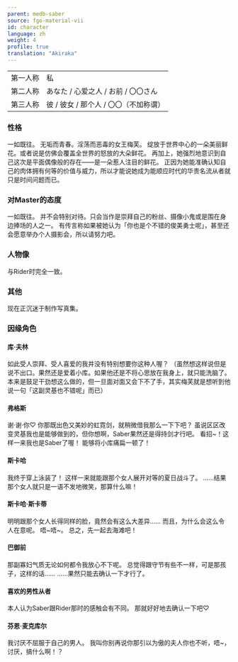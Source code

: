 ```yaml
---
parent: medb-saber
source: fgo-material-vii
id: character
language: zh
weight: 4
profile: true
translation: "Akiraka"
---
```


<table>
  <tr><td>第一人称</td><td>私</td></tr>
  <tr><td>第二人称</td><td>あなた / 心爱之人 / お前 / 〇〇さん</td></tr>
  <tr><td>第三人称</td><td>彼 / 彼女 / 那个人 / 〇〇（不加称谓）</td></tr>
</table>

### 性格

一如既往。
无垢而青春。淫荡而恶毒的女王梅芙。
绽放于世界中心的一朵美丽鲜花。或者说是仿佛会覆盖全世界的怒放的大朵鲜花。
再加上，她强烈地意识到自己这次是平面偶像般的存在——是一朵惹人注目的鲜花。
正因为她能准确认知自己的肉体拥有何等的价值与威力，所以才能说她成为能顺应时代的华贵名流从者就只是时间问题而已。

### 对Master的态度

一如既往。
并不会特别对待。只会当作是崇拜自己的粉丝、摄像小鬼或是围在身边捧场的人之一。
有传言称如果被她认为「你也是个不错的俊美勇士呢」，甚至还会愿意举办个人摄影会，所以请努力吧。

### 人物像

与Rider时完全一致。

### 其他

现在正沉迷于制作写真集。

### 因缘角色

#### 库·夫林

如此受人崇拜、受人喜爱的我并没有特别想要你这种人喔？
（虽然想这样说但是说不出口。果然还是爱着小库。如果他还是不将心思放在我身上，就只能洗脑了。本来是鼓足干劲想这么做的，但一旦面对面又会下不了手，其实梅芙就是想听到他说一句「这副灵基也不错呢」而已）

#### 弗格斯

谢·谢·你♡
你那既出色又美妙的虹霓剑，就稍微借我那么一下下吧？
虽说区区改变灵基我也是能够做到的，但你想啊，Saber果然还是得持剑才行吧。
看招~！这样一来我也是Saber了喔！
能够将小库痛扁一顿了！

#### 斯卡哈

我终于穿上泳装了！
这样一来就能跟那个女人展开对等的夏日战斗了。
……结果那个女人就只是一语不发地微笑，那算什么嘛！

#### 斯卡哈·斯卡蒂

明明跟那个女人长得同样的脸，竟然会有这么大差异……
而且，为什么会这么令人在意呢。
唔~唔~。
总之，先一起去海滩吧！

#### 巴御前

那副寡妇气质无论如何都令我放心不下呢。
总觉得跟守节有些不一样，可是那孩子，这样的话……
……果然只能去确认一下才行了。

#### 喜欢的男性从者

本人认为Saber跟Rider那时的感触会有不同。
那就好好地去确认一下吧♡

#### 芬恩·麦克库尔

我讨厌不屈服于自己的男人。
我叫你别再说你那引以为傲的夫人你也不听，唔~，讨厌，搞什么啊！？

